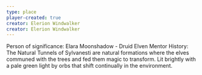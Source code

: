 ```yaml
---
type: place
player-created: true
creator: Elerion Windwalker
creator: Elerion Windwalker
---
```


Person of significance: Elara Moonshadow - Druid Elven Mentor History: The Natural Tunnels of Sylvanesti are natural formations where the elves communed with the trees and fed them magic to transform. Lit brightly with a pale green light by orbs that shift continually in the environment.